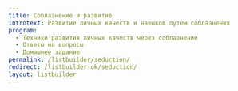 ```yaml
---
title: Соблазнение и развитие
introtext: Развитие личных качеств и навыков путем соблазнения
program:
  - Техники развития личных качеств через соблазнение
  - Ответы на вопросы
  - Домашнее задание
permalink: /listbuilder/seduction/
redirect: /listbuilder-ok/seduction/
layout: listbuilder
---
```

